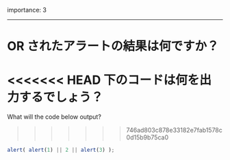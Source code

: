importance: 3

---

# OR されたアラートの結果は何ですか？

<<<<<<< HEAD
下のコードは何を出力するでしょう？
=======
What will the code below output?
>>>>>>> 746ad803c878e33182e7fab1578c0d15b9b75ca0

```js
alert( alert(1) || 2 || alert(3) );
```
